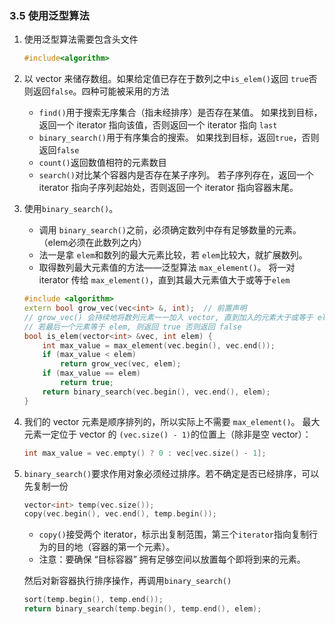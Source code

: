 ### 3.5 使用泛型算法

1. 使用泛型算法需要包含头文件

    ```cpp
    #include<algorithm>
    ```

2. 以 vector 来储存数组。如果给定值已存在于数列之中`is_elem()`返回 `true`否则返回`false`。四种可能被采用的方法

    - `find()`用于搜索无序集合（指未经排序）是否存在某值。
        如果找到目标，返回一个 iterator 指向该值，否则返回一个 iterator 指向 `last`
    - `binary_search()`用于有序集合的搜索。
        如果找到目标，返回`true`，否则返回`false`
    - `count()`返回数值相符的元素数目
    - `search()`对比某个容器内是否存在某子序列。
        若子序列存在，返回一个 iterator 指向子序列起始处，否则返回一个 iterator 指向容器末尾。

3. 使用`binary_search()`。

    - 调用 `binary_search()`之前，必须确定数列中存有足够数量的元素。（elem必须在此数列之内）
    - 法一是拿 `elem`和数列的最大元素比较，若 `elem`比较大，就扩展数列。
    - 取得数列最大元素值的方法——泛型算法 `max_element()`。
        将一对 iterator 传给 `max_element()`，直到其最大元素值大于或等于`elem`

    ```cpp
    #include <algorithm>
    extern bool grow_vec(vec<int> &, int);	// 前置声明
    // grow_vec() 会持续地将数列元素一一加入 vector, 直到加入的元素大于或等于 elem
    // 若最后一个元素等于 elem, 则返回 true 否则返回 false
    bool is_elem(vector<int> &vec, int elem) {
        int max_value = max_element(vec.begin(), vec.end());
        if (max_value < elem)
            return grow_vec(vec, elem);
        if (max_value == elem)
            return true;
        return binary_search(vec.begin(), vec.end(), elem);
    }
    ```

4. 我们的 vector 元素是顺序排列的，所以实际上不需要 `max_element()`。
    最大元素一定位于 vector 的 `(vec.size() - 1)`的位置上（除非是空 vector）：

    ```cpp
    int max_value = vec.empty() ? 0 : vec[vec.size() - 1];
    ```

5. `binary_search()`要求作用对象必须经过排序。若不确定是否已经排序，可以先复制一份

    ```cpp
    vector<int> temp(vec.size());
    copy(vec.begin(), vec.end(), temp.begin());
    ```

    - `copy()`接受两个 iterator，标示出复制范围，第三个`iterator`指向复制行为的目的地（容器的第一个元素）。
    - 注意：要确保 “目标容器” 拥有足够空间以放置每个即将到来的元素。

    然后对新容器执行排序操作，再调用`binary_search()`

    ```cpp
    sort(temp.begin(), temp.end());
    return binary_search(temp.begin(), temp.end(), elem);
    ```

    

    

    

